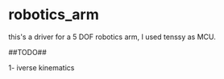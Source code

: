 # robotics_arm
this's a driver for a 5 DOF robotics arm, I used tenssy as MCU.

##TODO##

1- iverse kinematics

